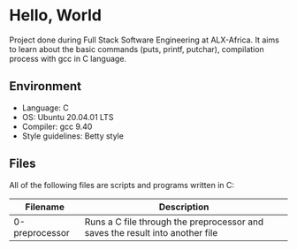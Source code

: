 # Hello, World
Project done during Full Stack Software Engineering at ALX-Africa. It aims to learn about the basic commands (puts, printf, putchar), compilation process with gcc in C language.

## Environment

* Language: C
* OS: Ubuntu 20.04.01 LTS
* Compiler: gcc 9.40
* Style guidelines: Betty style

## Files
All of the following files are scripts and programs written in C:

Filename | Description
--- | ---
0-preprocessor | Runs a C file through the preprocessor and saves the result into another file
